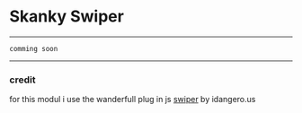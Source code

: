 # Skanky Swiper

-----------------
    comming soon
-----------------


### credit

for this modul i use the wanderfull plug in js [swiper](http://idangero.us/swiper/) by idangero.us
